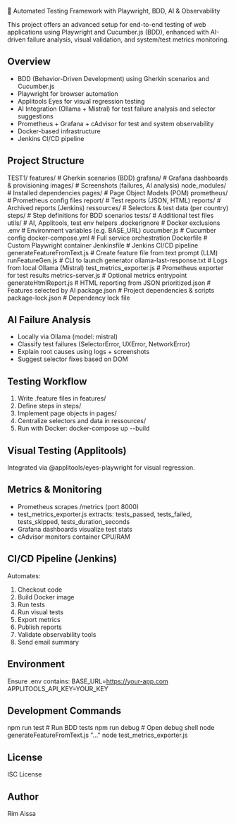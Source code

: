 🧪 Automated Testing Framework with Playwright, BDD, AI & Observability

This project offers an advanced setup for end-to-end testing of web applications using Playwright and Cucumber.js (BDD), enhanced with AI-driven failure analysis, visual validation, and system/test metrics monitoring.

Overview
--------
- BDD (Behavior-Driven Development) using Gherkin scenarios and Cucumber.js
- Playwright for browser automation
- Applitools Eyes for visual regression testing
- AI Integration (Ollama + Mistral) for test failure analysis and selector suggestions
- Prometheus + Grafana + cAdvisor for test and system observability
- Docker-based infrastructure
- Jenkins CI/CD pipeline

Project Structure
-----------------
TEST1/
  features/            # Gherkin scenarios (BDD)
  grafana/             # Grafana dashboards & provisioning
  images/              # Screenshots (failures, AI analysis)
  node_modules/        # Installed dependencies
  pages/               # Page Object Models (POM)
  prometheus/          # Prometheus config files
  report/              # Test reports (JSON, HTML)
  reports/             # Archived reports (Jenkins)
  ressources/          # Selectors & test data (per country)
  steps/               # Step definitions for BDD scenarios
  tests/               # Additional test files
  utils/               # AI, Applitools, test env helpers
  .dockerignore        # Docker exclusions
  .env                 # Environment variables (e.g. BASE_URL)
  cucumber.js          # Cucumber config
  docker-compose.yml   # Full service orchestration
  Dockerfile           # Custom Playwright container
  Jenkinsfile          # Jenkins CI/CD pipeline
  generateFeatureFromText.js   # Create feature file from text prompt (LLM)
  runFeatureGen.js             # CLI to launch generator
  ollama-last-response.txt     # Logs from local Ollama (Mistral)
  test_metrics_exporter.js     # Prometheus exporter for test results
  metrics-server.js            # Optional metrics entrypoint
  generateHtmlReport.js        # HTML reporting from JSON
  prioritized.json             # Features selected by AI
  package.json                 # Project dependencies & scripts
  package-lock.json            # Dependency lock file

AI Failure Analysis
-------------------
- Locally via Ollama (model: mistral)
- Classify test failures (SelectorError, UXError, NetworkError)
- Explain root causes using logs + screenshots
- Suggest selector fixes based on DOM

Testing Workflow
----------------
1. Write .feature files in features/
2. Define steps in steps/
3. Implement page objects in pages/
4. Centralize selectors and data in ressources/
5. Run with Docker:
   docker-compose up --build

Visual Testing (Applitools)
---------------------------
Integrated via @applitools/eyes-playwright for visual regression.

Metrics & Monitoring
--------------------
- Prometheus scrapes /metrics (port 8000)
- test_metrics_exporter.js extracts:
  tests_passed, tests_failed, tests_skipped, tests_duration_seconds
- Grafana dashboards visualize test stats
- cAdvisor monitors container CPU/RAM

CI/CD Pipeline (Jenkins)
------------------------
Automates:
1. Checkout code
2. Build Docker image
3. Run tests
4. Run visual tests
5. Export metrics
6. Publish reports
7. Validate observability tools
8. Send email summary

Environment
-----------
Ensure .env contains:
BASE_URL=https://your-app.com
APPLITOOLS_API_KEY=YOUR_KEY

Development Commands
--------------------
npm run test            # Run BDD tests
npm run debug           # Open debug shell
node generateFeatureFromText.js "..."
node test_metrics_exporter.js

License
-------
ISC License

Author
------
Rim Aissa
